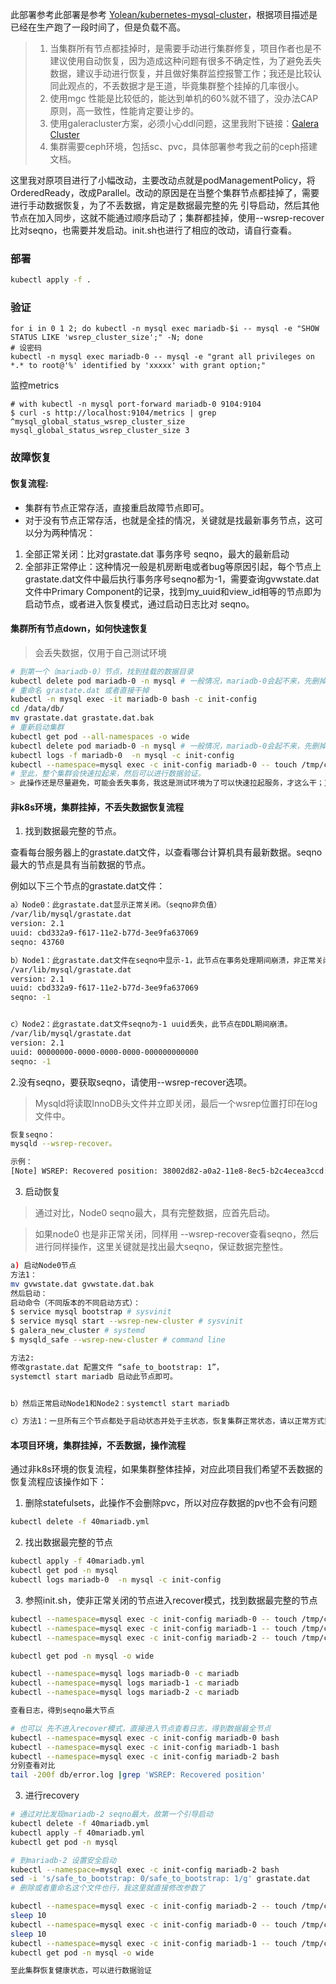 此部署参考此部署是参考 [Yolean/kubernetes-mysql-cluster](https://github.com/Yolean/kubernetes-mysql-cluster)，根据项目描述是已经在生产跑了一段时间了，但是负载不高。

> 1. 当集群所有节点都挂掉时，是需要手动进行集群修复，项目作者也是不建议使用自动恢复，因为造成这种问题有很多不确定性，为了避免丢失数据，建议手动进行恢复，并且做好集群监控报警工作；我还是比较认同此观点的，不丢数据才是王道，毕竟集群整个挂掉的几率很小。
> 2. 使用mgc 性能是比较低的，能达到单机的60%就不错了，没办法CAP原则，高一致性，性能肯定要让步的。
> 3. 使用galeracluster方案，必须小心ddl问题，这里我附下链接：[Galera Cluster](https://blog.csdn.net/linuxprobe2017/article/details/76874949?locationNum=4&fps=1)
> 4. 集群需要ceph环境，包括sc、pvc，具体部署参考我之前的ceph搭建文档。

这里我对原项目进行了小幅改动，主要改动点就是podManagementPolicy，将OrderedReady，改成Parallel。改动的原因是在当整个集群节点都挂掉了，需要进行手动数据恢复，为了不丢数据，肯定是数据最完整的先 引导启动，然后其他节点在加入同步，这就不能通过顺序启动了；集群都挂掉，使用--wsrep-recover比对seqno，也需要并发启动。init.sh也进行了相应的改动，请自行查看。


### 部署

```bash
kubectl apply -f .
```

### 验证
```
for i in 0 1 2; do kubectl -n mysql exec mariadb-$i -- mysql -e "SHOW STATUS LIKE 'wsrep_cluster_size';" -N; done
# 设密码
kubectl -n mysql exec mariadb-0 -- mysql -e "grant all privileges on *.* to root@'%' identified by 'xxxxx' with grant option;"
```
监控metrics
```
# with kubectl -n mysql port-forward mariadb-0 9104:9104
$ curl -s http://localhost:9104/metrics | grep ^mysql_global_status_wsrep_cluster_size
mysql_global_status_wsrep_cluster_size 3
```

### 故障恢复
#### 恢复流程:

- 集群有节点正常存活，直接重启故障节点即可。
- 对于没有节点正常存活，也就是全挂的情况，关键就是找最新事务节点，这可以分为两种情况：
1. 全部正常关闭：比对grastate.dat 事务序号 seqno，最大的最新启动
2. 全部非正常停止：这种情况一般是机房断电或者bug等原因引起，每个节点上grastate.dat文件中最后执行事务序号seqno都为-1，需要查询gvwstate.dat文件中Primary Component的记录，找到my_uuid和view_id相等的节点即为启动节点，或者进入恢复模式，通过启动日志比对 seqno。

#### 集群所有节点down，如何快速恢复
> 会丢失数据，仅用于自己测试环境
```bash
# 到第一个（mariadb-0）节点，找到挂载的数据目录
kubectl delete pod mariadb-0 -n mysql # 一般情况，mariadb-0会起不来，先删掉重新启动，进入init状态
# 重命名 grastate.dat 或者直接干掉
kubectl -n mysql exec -it mariadb-0 bash -c init-config
cd /data/db/
mv grastate.dat grastate.dat.bak
# 重新启动集群
kubectl get pod --all-namespaces -o wide
kubectl delete pod mariadb-0 -n mysql # 一般情况，mariadb-0会起不来，先删掉重新启动，进入init状态
kubectl logs -f mariadb-0  -n mysql -c init-config
kubectl --namespace=mysql exec -c init-config mariadb-0 -- touch /tmp/confirm-new-cluster
# 至此，整个集群会快速拉起来，然后可以进行数据验证。
> 此操作还是尽量避免，可能会丢失事务，我这是测试环境为了可以快速拉起服务，才这么干；正常流程通过检查各节点的事务状态来提取最后的序列号，需要先从最后节点上自举启动，然后再启动其它节点。
```

#### 非k8s环境，集群挂掉，不丢失数据恢复流程

1. 找到数据最完整的节点。

查看每台服务器上的grastate.dat文件，以查看哪台计算机具有最新数据。seqno最大的节点是具有当前数据的节点。

例如以下三个节点的grastate.dat文件：
```bash
a）Node0：此grastate.dat显示正常关闭。（seqno非负值）
/var/lib/mysql/grastate.dat
version: 2.1
uuid: cbd332a9-f617-11e2-b77d-3ee9fa637069
seqno: 43760

b）Node1：此grastate.dat文件在seqno中显示-1，此节点在事务处理期间崩溃，非正常关闭。
/var/lib/mysql/grastate.dat
version: 2.1
uuid: cbd332a9-f617-11e2-b77d-3ee9fa637069
seqno: -1


c）Node2：此grastate.dat文件seqno为-1 uuid丢失，此节点在DDL期间崩溃。
/var/lib/mysql/grastate.dat
version: 2.1
uuid: 00000000-0000-0000-0000-000000000000
seqno: -1
```
2.没有seqno，要获取seqno，请使用--wsrep-recover选项。
> Mysqld将读取InnoDB头文件并立即关闭，最后一个wsrep位置打印在log文件中。
```bash
恢复seqno：
mysqld --wsrep-recover。

示例：
[Note] WSREP: Recovered position: 38002d82-a0a2-11e8-8ec5-b2c4ecea3ccd:7
```
3. 启动恢复
> 通过对比，Node0 seqno最大，具有完整数据，应首先启动。

> 如果node0 也是非正常关闭，同样用 --wsrep-recover查看seqno，然后进行同样操作，这里关键就是找出最大seqno，保证数据完整性。
```bash
a) 启动Node0节点
方法1：
mv gvwstate.dat gvwstate.dat.bak
然后启动：
启动命令（不同版本的不同启动方式）：
$ service mysql bootstrap # sysvinit
$ service mysql start --wsrep-new-cluster # sysvinit
$ galera_new_cluster # systemd 
$ mysqld_safe --wsrep-new-cluster # command line

方法2:
修改grastate.dat 配置文件 “safe_to_bootstrap: 1”，
systemctl start mariadb 启动此节点即可。


b）然后正常启动Node1和Node2：systemctl start mariadb

c）方法1：一旦所有三个节点都处于启动状态并处于主状态，恢复集群正常状态，请以正常方式重新启动Node0（因此它将作为整个群集的一部分出现，而不仅仅是一个引导程序）。

```
#### 本项目环境，集群挂掉，不丢数据，操作流程
通过非k8s环境的恢复流程，如果集群整体挂掉，对应此项目我们希望不丢数据的恢复流程应该操作如下：
1. 删除statefulsets，此操作不会删除pvc，所以对应存数据的pv也不会有问题
```bash
kubectl delete -f 40mariadb.yml
```

2. 找出数据最完整的节点
```bash
kubectl apply -f 40mariadb.yml
kubectl get pod -n mysql
kubectl logs mariadb-0  -n mysql -c init-config
```

3. 参照init.sh，使非正常关闭的节点进入recover模式，找到数据最完整的节点
```bash
kubectl --namespace=mysql exec -c init-config mariadb-0 -- touch /tmp/confirm-recover
kubectl --namespace=mysql exec -c init-config mariadb-1 -- touch /tmp/confirm-recover
kubectl --namespace=mysql exec -c init-config mariadb-2 -- touch /tmp/confirm-recover

kubectl get pod -n mysql -o wide

kubectl --namespace=mysql logs mariadb-0 -c mariadb
kubectl --namespace=mysql logs mariadb-1 -c mariadb
kubectl --namespace=mysql logs mariadb-2 -c mariadb

查看日志，得到seqno最大节点

# 也可以 先不进入recover模式，直接进入节点查看日志，得到数据最全节点
kubectl --namespace=mysql exec -c init-config mariadb-0 bash
kubectl --namespace=mysql exec -c init-config mariadb-1 bash
kubectl --namespace=mysql exec -c init-config mariadb-2 bash
分别查看对比
tail -200f db/error.log |grep 'WSREP: Recovered position'

```
3. 进行recovery
```bash
# 通过对比发现mariadb-2 seqno最大，故第一个引导启动
kubectl delete -f 40mariadb.yml
kubectl apply -f 40mariadb.yml
kubectl get pod -n mysql

# 到mariadb-2 设置安全启动
kubectl --namespace=mysql exec -c init-config mariadb-2 bash
sed -i 's/safe_to_bootstrap: 0/safe_to_bootstrap: 1/g' grastate.dat
# 删除或者重命名这个文件也行，我这里就直接修改参数了

kubectl --namespace=mysql exec -c init-config mariadb-2 -- touch /tmp/confirm-new-cluster
sleep 10
kubectl --namespace=mysql exec -c init-config mariadb-0 -- touch /tmp/confirm-resume
sleep 10
kubectl --namespace=mysql exec -c init-config mariadb-1 -- touch /tmp/confirm-resume
kubectl get pod -n mysql -o wide

至此集群恢复健康状态，可以进行数据验证
```

